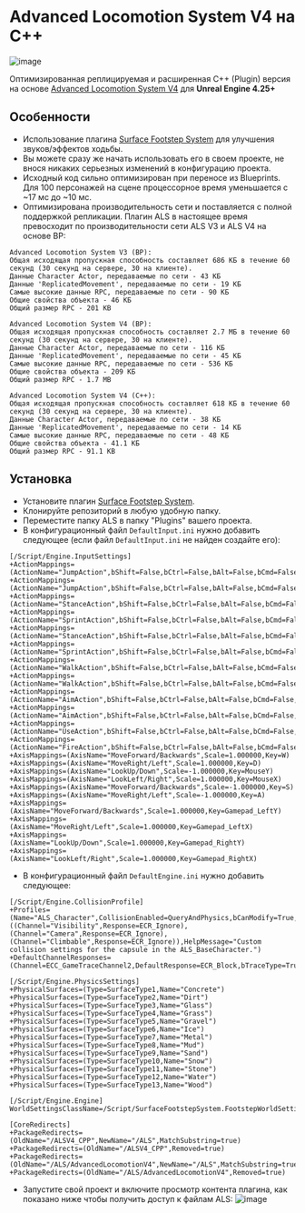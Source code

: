 # Advanced Locomotion System V4 на C++
![image](https://github.com/dyanikoglu/ALSV4_CPP/raw/master/Resources/Readme_Content_2.gif)

Оптимизированная реплицируемая и расширенная C++ (Plugin) версия на основе [Advanced Locomotion System V4](https://www.unrealengine.com/marketplace/en-US/product/advanced-locomotion-system-v1) для **Unreal Engine 4.25+**

## Особенности
- Использование плагина [Surface Footstep System](https://www.unrealengine.com/marketplace/en-US/product/surface-footstep-system) для улучшения звуков/эффектов ходьбы.
- Вы можете сразу же начать использовать его в своем проекте, не внося никаких серьезных изменений в конфигурацию проекта.
- Исходный код сильно оптимизирован при переносе из Blueprints. Для 100 персонажей на сцене процессорное время уменьшается с ~17 мс до ~10 мс.
- Оптимизирована производительность сети и поставляется с полной поддержкой репликации. Плагин ALS в настоящее время превосходит по производительности сети ALS V3 и ALS V4 на основе BP:
```
Advanced Locomotion System V3 (BP):
Общая исходящая пропускная способность составляет 686 КБ в течение 60 секунд (30 секунд на сервере, 30 на клиенте).
Данные Character Actor, передаваемые по сети - 43 КБ
Данные 'ReplicatedMovement', передаваемые по сети - 19 КБ
Самые высокие данные RPC, передаваемые по сети - 90 КБ
Общие свойства объекта - 46 КБ
Общий размер RPC - 201 KB

Advanced Locomotion System V4 (BP):
Общая исходящая пропускная способность составляет 2.7 МБ в течение 60 секунд (30 секунд на сервере, 30 на клиенте).
Данные Character Actor, передаваемые по сети - 116 КБ
Данные 'ReplicatedMovement', передаваемые по сети - 45 КБ
Самые высокие данные RPC, передаваемые по сети - 536 КБ
Общие свойства объекта - 209 КБ
Общий размер RPC - 1.7 МB

Advanced Locomotion System V4 (C++):
Общая исходящая пропускная способность составляет 618 КБ в течение 60 секунд (30 секунд на сервере, 30 на клиенте).
Данные Character Actor, передаваемые по сети - 38 КБ
Данные 'ReplicatedMovement', передаваемые по сети - 14 КБ
Самые высокие данные RPC, передаваемые по сети - 48 КБ
Общие свойства объекта - 41.1 КБ
Общий размер RPC - 91.1 KB
```

## Установка
- Установите плагин [Surface Footstep System](https://www.unrealengine.com/marketplace/en-US/product/surface-footstep-system).
- Клонируйте репозиторий в любую удобную папку.
- Переместите папку ALS в папку "Plugins" вашего проекта.
- В конфигурационный файл `DefaultInput.ini` нужно добавить следующее (если файл `DefaultInput.ini` не найден создайте его):
```
[/Script/Engine.InputSettings]
+ActionMappings=(ActionName="JumpAction",bShift=False,bCtrl=False,bAlt=False,bCmd=False,Key=SpaceBar)
+ActionMappings=(ActionName="JumpAction",bShift=False,bCtrl=False,bAlt=False,bCmd=False,Key=Gamepad_FaceButton_Bottom)
+ActionMappings=(ActionName="StanceAction",bShift=False,bCtrl=False,bAlt=False,bCmd=False,Key=LeftControl)
+ActionMappings=(ActionName="SprintAction",bShift=False,bCtrl=False,bAlt=False,bCmd=False,Key=LeftShift)
+ActionMappings=(ActionName="StanceAction",bShift=False,bCtrl=False,bAlt=False,bCmd=False,Key=Gamepad_FaceButton_Right)
+ActionMappings=(ActionName="SprintAction",bShift=False,bCtrl=False,bAlt=False,bCmd=False,Key=Gamepad_LeftThumbstick)
+ActionMappings=(ActionName="WalkAction",bShift=False,bCtrl=False,bAlt=False,bCmd=False,Key=LeftAlt)
+ActionMappings=(ActionName="WalkAction",bShift=False,bCtrl=False,bAlt=False,bCmd=False,Key=Gamepad_RightShoulder)
+ActionMappings=(ActionName="AimAction",bShift=False,bCtrl=False,bAlt=False,bCmd=False,Key=RightMouseButton)
+ActionMappings=(ActionName="AimAction",bShift=False,bCtrl=False,bAlt=False,bCmd=False,Key=Gamepad_LeftTrigger)
+ActionMappings=(ActionName="UseAction",bShift=False,bCtrl=False,bAlt=False,bCmd=False,Key=E)
+ActionMappings=(ActionName="FireAction",bShift=False,bCtrl=False,bAlt=False,bCmd=False,Key=LeftMouseButton)
+AxisMappings=(AxisName="MoveForward/Backwards",Scale=1.000000,Key=W)
+AxisMappings=(AxisName="MoveRight/Left",Scale=1.000000,Key=D)
+AxisMappings=(AxisName="LookUp/Down",Scale=-1.000000,Key=MouseY)
+AxisMappings=(AxisName="LookLeft/Right",Scale=1.000000,Key=MouseX)
+AxisMappings=(AxisName="MoveForward/Backwards",Scale=-1.000000,Key=S)
+AxisMappings=(AxisName="MoveRight/Left",Scale=-1.000000,Key=A)
+AxisMappings=(AxisName="MoveForward/Backwards",Scale=1.000000,Key=Gamepad_LeftY)
+AxisMappings=(AxisName="MoveRight/Left",Scale=1.000000,Key=Gamepad_LeftX)
+AxisMappings=(AxisName="LookUp/Down",Scale=1.000000,Key=Gamepad_RightY)
+AxisMappings=(AxisName="LookLeft/Right",Scale=1.000000,Key=Gamepad_RightX)
```
- В конфигурационный файл `DefaultEngine.ini` нужно добавить следующее:
```
[/Script/Engine.CollisionProfile]
+Profiles=(Name="ALS_Character",CollisionEnabled=QueryAndPhysics,bCanModify=True,ObjectTypeName="Pawn",CustomResponses=((Channel="Visibility",Response=ECR_Ignore),(Channel="Camera",Response=ECR_Ignore),(Channel="Climbable",Response=ECR_Ignore)),HelpMessage="Custom collision settings for the capsule in the ALS_BaseCharacter.")
+DefaultChannelResponses=(Channel=ECC_GameTraceChannel2,DefaultResponse=ECR_Block,bTraceType=True,bStaticObject=False,Name="Climbable")

[/Script/Engine.PhysicsSettings]
+PhysicalSurfaces=(Type=SurfaceType1,Name="Concrete")
+PhysicalSurfaces=(Type=SurfaceType2,Name="Dirt")
+PhysicalSurfaces=(Type=SurfaceType3,Name="Glass")
+PhysicalSurfaces=(Type=SurfaceType4,Name="Grass")
+PhysicalSurfaces=(Type=SurfaceType5,Name="Gravel")
+PhysicalSurfaces=(Type=SurfaceType6,Name="Ice")
+PhysicalSurfaces=(Type=SurfaceType7,Name="Metal")
+PhysicalSurfaces=(Type=SurfaceType8,Name="Mud")
+PhysicalSurfaces=(Type=SurfaceType9,Name="Sand")
+PhysicalSurfaces=(Type=SurfaceType10,Name="Snow")
+PhysicalSurfaces=(Type=SurfaceType11,Name="Stone")
+PhysicalSurfaces=(Type=SurfaceType12,Name="Water")
+PhysicalSurfaces=(Type=SurfaceType13,Name="Wood")

[/Script/Engine.Engine]
WorldSettingsClassName=/Script/SurfaceFootstepSystem.FootstepWorldSettings

[CoreRedirects]
+PackageRedirects=(OldName="/ALSV4_CPP",NewName="/ALS",MatchSubstring=true)
+PackageRedirects=(OldName="/ALSV4_CPP",Removed=true)
+PackageRedirects=(OldName="/ALS/AdvancedLocomotionV4",NewName="/ALS",MatchSubstring=true)
+PackageRedirects=(OldName="/ALS/AdvancedLocomotionV4",Removed=true)
```
- Запустите свой проект и включите просмотр контента плагина, как показано ниже чтобы получить доступ к файлам ALS:
![image](https://github.com/dyanikoglu/ALSV4_CPP/raw/master/Resources/Readme_Content_1.png)
